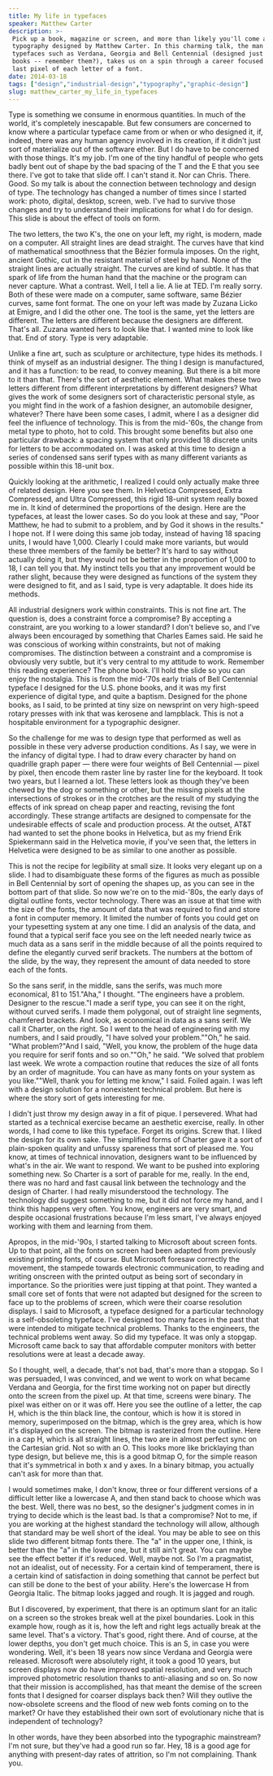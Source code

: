 ```yaml
---
title: My life in typefaces
speaker: Matthew Carter
description: >-
 Pick up a book, magazine or screen, and more than likely you'll come across some
 typography designed by Matthew Carter. In this charming talk, the man behind
 typefaces such as Verdana, Georgia and Bell Centennial (designed just for phone
 books -- remember them?), takes us on a spin through a career focused on the very
 last pixel of each letter of a font.
date: 2014-03-18
tags: ["design","industrial-design","typography","graphic-design"]
slug: matthew_carter_my_life_in_typefaces
---
```


Type is something we consume in enormous quantities. In much of the world, it's completely
inescapable. But few consumers are concerned to know where a particular typeface came from
or when or who designed it, if, indeed, there was any human agency involved in its
creation, if it didn't just sort of materialize out of the software ether. But I do have to
be concerned with those things. It's my job. I'm one of the tiny handful of people who
gets badly bent out of shape by the bad spacing of the T and the E that you see there.
I've got to take that slide off. I can't stand it. Nor can Chris. There. Good. So my talk
is about the connection between technology and design of type. The technology has changed
a number of times since I started work: photo, digital, desktop, screen, web. I've had to
survive those changes and try to understand their implications for what I do for design.
This slide is about the effect of tools on form.

The two letters, the two K's, the one on your left, my right, is modern, made on a
computer. All straight lines are dead straight. The curves have that kind of mathematical
smoothness that the Bézier formula imposes. On the right, ancient Gothic, cut in the
resistant material of steel by hand. None of the straight lines are actually straight. The
curves are kind of subtle. It has that spark of life from the human hand that the machine
or the program can never capture. What a contrast. Well, I tell a lie. A lie at TED. I'm
really sorry. Both of these were made on a computer, same software, same Bézier curves,
same font format. The one on your left was made by Zuzana Licko at Emigre, and I did the
other one. The tool is the same, yet the letters are different. The letters are different
because the designers are different. That's all. Zuzana wanted hers to look like that. I
wanted mine to look like that. End of story. Type is very adaptable.

Unlike a fine art, such as sculpture or architecture, type hides its methods. I think of
myself as an industrial designer. The thing I design is manufactured, and it has a
function: to be read, to convey meaning. But there is a bit more to it than that. There's
the sort of aesthetic element. What makes these two letters different from different
interpretations by different designers? What gives the work of some designers sort of
characteristic personal style, as you might find in the work of a fashion designer, an
automobile designer, whatever? There have been some cases, I admit, where I as a designer
did feel the influence of technology. This is from the mid-'60s, the change from metal
type to photo, hot to cold. This brought some benefits but also one particular drawback: a
spacing system that only provided 18 discrete units for letters to be accommodated on. I
was asked at this time to design a series of condensed sans serif types with as many
different variants as possible within this 18-unit box.

Quickly looking at the arithmetic, I realized I could only actually make three of related
design. Here you see them. In Helvetica Compressed, Extra Compressed, and Ultra
Compressed, this rigid 18-unit system really boxed me in. It kind of determined the
proportions of the design. Here are the typefaces, at least the lower cases. So do you
look at these and say, "Poor Matthew, he had to submit to a problem, and by God it shows
in the results." I hope not. If I were doing this same job today, instead of having 18
spacing units, I would have 1,000. Clearly I could make more variants, but would these
three members of the family be better? It's hard to say without actually doing it, but
they would not be better in the proportion of 1,000 to 18, I can tell you that. My
instinct tells you that any improvement would be rather slight, because they were designed
as functions of the system they were designed to fit, and as I said, type is very
adaptable. It does hide its methods.

All industrial designers work within constraints. This is not fine art. The question is,
does a constraint force a compromise? By accepting a constraint, are you working to a
lower standard? I don't believe so, and I've always been encouraged by something that
Charles Eames said. He said he was conscious of working within constraints, but not of
making compromises. The distinction between a constraint and a compromise is obviously
very subtle, but it's very central to my attitude to work. Remember this reading
experience? The phone book. I'll hold the slide so you can enjoy the nostalgia. This is
from the mid-'70s early trials of Bell Centennial typeface I designed for the U.S. phone
books, and it was my first experience of digital type, and quite a baptism. Designed for
the phone books, as I said, to be printed at tiny size on newsprint on very high-speed
rotary presses with ink that was kerosene and lampblack. This is not a hospitable
environment for a typographic designer.

So the challenge for me was to design type that performed as well as possible in these
very adverse production conditions. As I say, we were in the infancy of digital type. I
had to draw every character by hand on quadrille graph paper — there were four weights of
Bell Centennial — pixel by pixel, then encode them raster line by raster line for the
keyboard. It took two years, but I learned a lot. These letters look as though they've
been chewed by the dog or something or other, but the missing pixels at the intersections
of strokes or in the crotches are the result of my studying the effects of ink spread on
cheap paper and reacting, revising the font accordingly. These strange artifacts are
designed to compensate for the undesirable effects of scale and production process. At the
outset, AT&T had wanted to set the phone books in Helvetica, but as my friend Erik
Spiekermann said in the Helvetica movie, if you've seen that, the letters in Helvetica
were designed to be as similar to one another as possible.

This is not the recipe for legibility at small size. It looks very elegant up on a slide.
I had to disambiguate these forms of the figures as much as possible in Bell Centennial by
sort of opening the shapes up, as you can see in the bottom part of that slide. So now
we're on to the mid-'80s, the early days of digital outline fonts, vector technology.
There was an issue at that time with the size of the fonts, the amount of data that was
required to find and store a font in computer memory. It limited the number of fonts you
could get on your typesetting system at any one time. I did an analysis of the data, and
found that a typical serif face you see on the left needed nearly twice as much data as a
sans serif in the middle because of all the points required to define the elegantly curved
serif brackets. The numbers at the bottom of the slide, by the way, they represent the
amount of data needed to store each of the fonts.

So the sans serif, in the middle, sans the serifs, was much more economical, 81 to
151."Aha," I thought. "The engineers have a problem. Designer to the rescue."I made a
serif type, you can see it on the right, without curved serifs. I made them polygonal, out
of straight line segments, chamfered brackets. And look, as economical in data as a sans
serif. We call it Charter, on the right. So I went to the head of engineering with my
numbers, and I said proudly, "I have solved your problem.""Oh," he said. "What
problem?"And I said, "Well, you know, the problem of the huge data you require for serif
fonts and so on.""Oh," he said. "We solved that problem last week. We wrote a compaction
routine that reduces the size of all fonts by an order of magnitude. You can have as many
fonts on your system as you like.""Well, thank you for letting me know," I said. Foiled
again. I was left with a design solution for a nonexistent technical problem. But here is
where the story sort of gets interesting for me.

I didn't just throw my design away in a fit of pique. I persevered. What had started as a
technical exercise became an aesthetic exercise, really. In other words, I had come to
like this typeface. Forget its origins. Screw that. I liked the design for its own sake.
The simplified forms of Charter gave it a sort of plain-spoken quality and unfussy
spareness that sort of pleased me. You know, at times of technical innovation, designers
want to be influenced by what's in the air. We want to respond. We want to be pushed into
exploring something new. So Charter is a sort of parable for me, really. In the end, there
was no hard and fast causal link between the technology and the design of Charter. I had
really misunderstood the technology. The technology did suggest something to me, but it
did not force my hand, and I think this happens very often. You know, engineers are very
smart, and despite occasional frustrations because I'm less smart, I've always enjoyed
working with them and learning from them.

Apropos, in the mid-'90s, I started talking to Microsoft about screen fonts. Up to that
point, all the fonts on screen had been adapted from previously existing printing fonts,
of course. But Microsoft foresaw correctly the movement, the stampede towards electronic
communication, to reading and writing onscreen with the printed output as being sort of
secondary in importance. So the priorities were just tipping at that point. They wanted a
small core set of fonts that were not adapted but designed for the screen to face up to
the problems of screen, which were their coarse resolution displays. I said to Microsoft,
a typeface designed for a particular technology is a self-obsoleting typeface. I've
designed too many faces in the past that were intended to mitigate technical problems.
Thanks to the engineers, the technical problems went away. So did my typeface. It was only
a stopgap. Microsoft came back to say that affordable computer monitors with better
resolutions were at least a decade away.

So I thought, well, a decade, that's not bad, that's more than a stopgap. So I was
persuaded, I was convinced, and we went to work on what became Verdana and Georgia, for
the first time working not on paper but directly onto the screen from the pixel up. At
that time, screens were binary. The pixel was either on or it was off. Here you see the
outline of a letter, the cap H, which is the thin black line, the contour, which is how it
is stored in memory, superimposed on the bitmap, which is the grey area, which is how it's
displayed on the screen. The bitmap is rasterized from the outline. Here in a cap H, which
is all straight lines, the two are in almost perfect sync on the Cartesian grid. Not so
with an O. This looks more like bricklaying than type design, but believe me, this is a
good bitmap O, for the simple reason that it's symmetrical in both x and y axes. In a
binary bitmap, you actually can't ask for more than that.

I would sometimes make, I don't know, three or four different versions of a difficult
letter like a lowercase A, and then stand back to choose which was the best. Well, there
was no best, so the designer's judgment comes in in trying to decide which is the least
bad. Is that a compromise? Not to me, if you are working at the highest standard the
technology will allow, although that standard may be well short of the ideal. You may be
able to see on this slide two different bitmap fonts there. The "a" in the upper one, I
think, is better than the "a" in the lower one, but it still ain't great. You can maybe
see the effect better if it's reduced. Well, maybe not. So I'm a pragmatist, not an
idealist, out of necessity. For a certain kind of temperament, there is a certain kind of
satisfaction in doing something that cannot be perfect but can still be done to the best
of your ability. Here's the lowercase H from Georgia Italic. The bitmap looks jagged and
rough. It is jagged and rough.

But I discovered, by experiment, that there is an optimum slant for an italic on a screen
so the strokes break well at the pixel boundaries. Look in this example how, rough as it
is, how the left and right legs actually break at the same level. That's a victory. That's
good, right there. And of course, at the lower depths, you don't get much choice. This is
an S, in case you were wondering. Well, it's been 18 years now since Verdana and Georgia
were released. Microsoft were absolutely right, it took a good 10 years, but screen
displays now do have improved spatial resolution, and very much improved photometric
resolution thanks to anti-aliasing and so on. So now that their mission is accomplished,
has that meant the demise of the screen fonts that I designed for coarser displays back
then? Will they outlive the now-obsolete screens and the flood of new web fonts coming on
to the market? Or have they established their own sort of evolutionary niche that is
independent of technology?

In other words, have they been absorbed into the typographic mainstream? I'm not sure, but
they've had a good run so far. Hey, 18 is a good age for anything with present-day rates
of attrition, so I'm not complaining. Thank you.

<!--
ad_duration=3.33
comment_count=44
event="TED2014"
external_start_time=0
intro_duration=11.82
is_subtitle_required="False"
is_talk_featured="True"
language="en"
language_swap="False"
native_language="en"
number_of_related_talks=6
number_of_speakers=1
number_of_subtitled_videos=24
number_of_tags=4
number_of_talk_download_languages=24
number_of_talk_more_resources=0
number_of_talk_recommendations=0
number_of_talks_take_actions=0
post_ad_duration=0.83
published_timestamp="2014-04-18 14:59:46"
recording_date="2014-03-18"
speaker_description="Type designer"
speaker_is_published=1
speaker_name="Matthew Carter"
speaker_what_others_say="The most important typography designer of our time."
talk_name="My life in typefaces"
talks_tags=["design","industrial-design","typography","graphic-design"]
url_audio="https://download.ted.com/talks/MatthewCarter_2014.mp3?apikey=acme-roadrunner"
url_photo_speaker="https://pe.tedcdn.com/images/ted/f2bc3488b89505f42e992978dd62727f6975b316_254x191.jpg"
url_photo_talk="https://pe.tedcdn.com/images/ted/d49c608ca42bac4d26295f38f55ed25f8608f518_1600x1200.jpg"
url_webpage="https://www.ted.com/talks/matthew_carter_my_life_in_typefaces"
video_type_name="TED Stage Talk"
-->